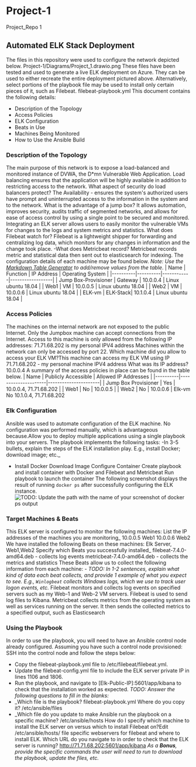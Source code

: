 # Project-1
Project_Repo 1
## Automated ELK Stack Deployment 
The files in this repository were used to configure the network depicted below. Project-1/Diagrams/Project_1.drawio.png
These files have been tested and used to generate a live ELK deployment on Azure. They can be used to either recreate the entire deployment pictured above. Alternatively, select portions of the playbook file may be used to install only certain pieces of it, such as Filebeat. 
filebeat-playbook.yml 
This document contains the following details: 
- Description of the Topology 
- Access Policies 
- ELK Configuration 
- Beats in Use 
- Machines Being Monitored 
- How to Use the Ansible Build 
### Description of the Topology 
The main purpose of this network is to expose a load-balanced and monitored instance of DVWA, the D*mn Vulnerable Web Application. 
Load balancing ensures that the application will be highly available in addition to restricting access to the network. 
What aspect of security do load balancers protect? The Availability - ensures the system's authorized users have prompt and uninterrupted access to the information in the system and to the network. 
What is the advantage of a jump box? It allows automation, improves security, audits traffic of segmented networks, and allows for ease of access control by using a single point to be secured and monitored.   
Integrating an ELK server allows users to easily monitor the vulnerable VMs for changes to the logs and system metrics and statistics.
What does Filebeat watch for? Filebeat is a lightweight shipper for forwarding and centralizing log data, which monitors for any changes in information and the change took place. 
-What does Metricbeat record? Metricbeat records metric and statistical data then sent out to elasticsearch for indexing. 
The configuration details of each machine may be found below. 
_Note: Use the [Markdown Table Generator](http://www.tablesgenerator.com/markdown_tables) to add/remove values from the table_.
| Name | Function | IP Address | Operating System | 
|----------|----------|------------|------------------| 
| Jump Box-Provisioner | Gateway | 10.0.0.4 | Linux ubuntu 18.04 | 
| Web1 | VM | 10.0.0.5 | Linux ubuntu 18.04 | 
| Web2 | VM | 10.0.0.6 | Linux ubuntu 18.04 | 
| ELK-vm | ELK-Stack| 10.1.0.4 | Linux ubuntu 18.04 | 
### Access Policies 
The machines on the internal network are not exposed to the public Internet. 
Only the Jumpbox machine can accept connections from the Internet. Access to this machine is only allowed from the following IP addresses: 
71.71.68.202 is my personal IPV4 address 
Machines within the network can only be accessed by port 22. 
Which machine did you allow to access your ELK VM?This machine can access my ELK VM using IP 71.71.68.202 - my personal machine IPV4 address What was its IP address? 10.0.0.4 
A summary of the access policies in place can be found in the table below. 
| Name | Publicly Accessible | Allowed IP Addresses | 
|----------|---------------------|----------------------| 
| Jump Box Provisioner | Yes | 10.0.0.4, 71.71.68.202 | 
| Web1 | No | 10.0.0.5 | 
| Web2 | No | 10.0.0.6 | 
Elk-vm No 10.1.0.4, 71.71.68.202 
### Elk Configuration 
Ansible was used to automate configuration of the ELK machine. No configuration was performed manually, which is advantageous because.Allow you to deploy multiple applications using a single playbook into your servers. 
The playbook implements the following tasks: 
-In 3-5 bullets, explain the steps of the ELK installation play. E.g., install Docker; download image; etc._ 
- Install Docker 
Download Image 
Configure Container 
Create playbook and install container with Docker and Filebeat and Metricbeat Run playbook to launch the container
The following screenshot displays the result of running `docker ps` after successfully configuring the ELK instance. 
![TODO: Update the path with the name of your screenshot of docker ps 
output](Images/docker_ps_output.png) 
### Target Machines & Beats 
This ELK server is configured to monitor the following machines: 
List the IP addresses of the machines you are monitoring_ 
10.0.0.5 Web1 
10.0.0.6 Web2 
We have installed the following Beats on these machines: Elk Server, Web1,Web2
Specify which Beats you successfully installed_ 
filebeat-7.4.0-amd64.deb - collects log events
metricbeat-7.4.0-amd64.deb - collects the metrics and statistics
These Beats allow us to collect the following information from each machine: - _TODO: In 1-2 sentences, explain what kind of data each beat collects, and provide 1 example of what you expect to see. E.g., `Winlogbeat` collects Windows logs, which we use to track user logon events, etc._ 
Filebeat monitors and collects log events on specified servers such as my Web-1 and Web-2 VM servers. Filebeat is used to send log files to Kibana. 
Metricbeat collects metrics from the operating system as well as services running on the server. It then sends the collected metrics to a specified output, such as Elasticsearch 
### Using the Playbook 
In order to use the playbook, you will need to have an Ansible control node already configured. Assuming you have such a control node provisioned: 
SSH into the control node and follow the steps below: 
- Copy the filebeat-playbook.yml file to /etc/filebeat/filebeat.yml. 
- Update the filebeat-config.yml file to include the ELK server private IP in lines 1106 and 1806. 
- Run the playbook, and navigate to [Elk-Public-IP]:5601/app/kibana to check that the installation worked as expected.
_TODO: Answer the following questions to fill in the blanks:_ 
- _Which file is the playbook? filebeat-playbook.yml Where do you copy it? /etc/ansible/files
- _Which file do you update to make Ansible run the playbook on a specific machine? /etc/ansible/hosts  How do I specify which machine to install the ELK server on versus which to install Filebeat on?Edit /etc/ansible/hosts/ file specific webservers for filebeat and where to install ELK. Which URL do you navigate to in order to check that the ELK server is running? http://71.71.68.202:5601/app/kibana
_As a **Bonus**, provide the specific commands the user will need to run to download the playbook, update the files, etc._

